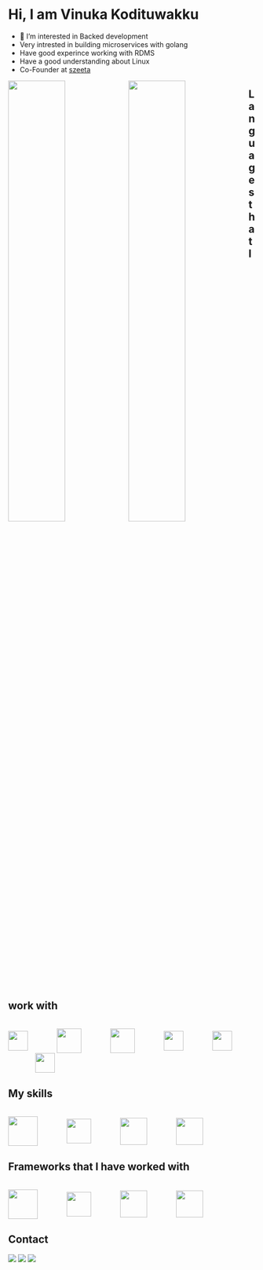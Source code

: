 # Hi, I am Vinuka Kodituwakku

- 👀 I’m interested in Backed development
- Very intrested in building microservices with golang
- Have good experince working with RDMS
- Have a good understanding about Linux
- Co-Founder at <a href="https://szeeta.com" target="_blank">szeeta</a>

<img align="left" width="48%" src="https://github-readme-vinukathejana.vercel.app/api?username=VinukaThejana&show_icons=true&theme=dracula&count_private=true"/>
<img align="left" width="48%" src="https://github-readme-streak-stats.herokuapp.com/?user=vinukaThejana&theme=dracula&hide_border=false"/>

## Languages that I work with

<div style="display: inline_block"><br>
 <img height="40" align="center" src="https://cdn.jsdelivr.net/gh/devicons/devicon/icons/go/go-original.svg" />
  &nbsp;&nbsp;&nbsp;&nbsp;&nbsp;&nbsp;&nbsp;&nbsp;&nbsp;&nbsp;&nbsp;&nbsp;&nbsp;
  <img height="50" align="center" src="https://cdn.jsdelivr.net/gh/devicons/devicon/icons/rust/rust-plain.svg" />
  &nbsp;&nbsp;&nbsp;&nbsp;&nbsp;&nbsp;&nbsp;&nbsp;&nbsp;&nbsp;&nbsp;&nbsp;&nbsp;
  <img height="50" align="center" src="https://cdn.jsdelivr.net/gh/devicons/devicon/icons/python/python-original.svg" />
  &nbsp;&nbsp;&nbsp;&nbsp;&nbsp;&nbsp;&nbsp;&nbsp;&nbsp;&nbsp;&nbsp;&nbsp;&nbsp;
  <img height="40" align="center" src="https://cdn.jsdelivr.net/gh/devicons/devicon/icons/typescript/typescript-original.svg" />
  &nbsp;&nbsp;&nbsp;&nbsp;&nbsp;&nbsp;&nbsp;&nbsp;&nbsp;&nbsp;&nbsp;&nbsp;&nbsp;
  <img height="40" align="center" src="https://cdn.jsdelivr.net/gh/devicons/devicon/icons/mysql/mysql-original.svg" />
  &nbsp;&nbsp;&nbsp;&nbsp;&nbsp;&nbsp;&nbsp;&nbsp;&nbsp;&nbsp;&nbsp;&nbsp;&nbsp;
  <img height="40" align="center" src="https://cdn.jsdelivr.net/gh/devicons/devicon/icons/lua/lua-original-wordmark.svg" />
  &nbsp;&nbsp;&nbsp;&nbsp;&nbsp;&nbsp;&nbsp;&nbsp;&nbsp;&nbsp;&nbsp;&nbsp;&nbsp;
</div>

## My skills
<div style="display: inline_block"><br>
 <img height="60" align="center" src="https://cdn.jsdelivr.net/gh/devicons/devicon/icons/docker/docker-original-wordmark.svg" />
  &nbsp;&nbsp;&nbsp;&nbsp;&nbsp;&nbsp;&nbsp;&nbsp;&nbsp;&nbsp;&nbsp;&nbsp;&nbsp;
  <img height="50" align="center" src="https://cdn.jsdelivr.net/gh/devicons/devicon/icons/linux/linux-original.svg" />
  &nbsp;&nbsp;&nbsp;&nbsp;&nbsp;&nbsp;&nbsp;&nbsp;&nbsp;&nbsp;&nbsp;&nbsp;&nbsp;
  <img height="55" align="center" src="https://cdn.jsdelivr.net/gh/devicons/devicon/icons/googlecloud/googlecloud-original.svg" />
  &nbsp;&nbsp;&nbsp;&nbsp;&nbsp;&nbsp;&nbsp;&nbsp;&nbsp;&nbsp;&nbsp;&nbsp;&nbsp;
  <img height="55" align="center" src="https://cdn.jsdelivr.net/gh/devicons/devicon/icons/amazonwebservices/amazonwebservices-original-wordmark.svg" />
  &nbsp;&nbsp;&nbsp;&nbsp;&nbsp;&nbsp;&nbsp;&nbsp;&nbsp;&nbsp;&nbsp;&nbsp;&nbsp;
</div>

## Frameworks that I have worked with

<div style="display: inline_block"><br>
 <img height="60" align="center" src="https://cdn.jsdelivr.net/gh/devicons/devicon/icons/nextjs/nextjs-original.svg" />
  &nbsp;&nbsp;&nbsp;&nbsp;&nbsp;&nbsp;&nbsp;&nbsp;&nbsp;&nbsp;&nbsp;&nbsp;&nbsp;
  <img height="50" align="center" src="https://trpc.io/img/logo.svg" />
  &nbsp;&nbsp;&nbsp;&nbsp;&nbsp;&nbsp;&nbsp;&nbsp;&nbsp;&nbsp;&nbsp;&nbsp;&nbsp;
  <img height="55" align="center" src="https://www.freelogovectors.net/wp-content/uploads/2022/01/prisma_logo-freelogovectors.net_.png" />
  &nbsp;&nbsp;&nbsp;&nbsp;&nbsp;&nbsp;&nbsp;&nbsp;&nbsp;&nbsp;&nbsp;&nbsp;&nbsp;
  <img height="55" align="center" src="https://cdn.jsdelivr.net/gh/devicons/devicon/icons/express/express-original.svg" />
  &nbsp;&nbsp;&nbsp;&nbsp;&nbsp;&nbsp;&nbsp;&nbsp;&nbsp;&nbsp;&nbsp;&nbsp;&nbsp;
</div>

## Contact
  
<div>
  <a href="https://www.linkedin.com/in/vinuka-kodituwakku-6081621b1/" target="_blank"><img src="https://img.shields.io/badge/-LinkedIn-%230077B?style=for-the-badge&logo=linkedin&logoColor=white" target="_blank"></a>
  <a href="https://twitter.com/vinukathejana" target="_blank"><img src="https://img.shields.io/badge/-Twitter-%230077B5?style=for-the-badge&logo=twitter&logoColor=white" target="_blank"></a>
  <a href = "mailto: vinukakodituwakku@gmail.com"><img src="https://img.shields.io/badge/-Gmail-%23EA4335?style=for-the-badge&logo=gmail&logoColor=white" target="_blank"></a>
 </br>
</br>

</div>
